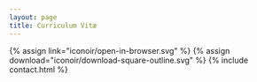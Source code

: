 ```yaml
---
layout: page
title: Curriculum Vitæ
---
```


{% assign link="iconoir/open-in-browser.svg" %}
{% assign download="iconoir/download-square-outline.svg" %}
{% include contact.html %}

